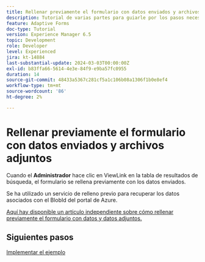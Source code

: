 ```yaml
---
title: Rellenar previamente el formulario con datos enviados y archivos adjuntos
description: Tutorial de varias partes para guiarle por los pasos necesarios para consultar los envíos de formularios almacenados en Azure Portal
feature: Adaptive Forms
doc-type: Tutorial
version: Experience Manager 6.5
topic: Development
role: Developer
level: Experienced
jira: kt-14884
last-substantial-update: 2024-03-03T00:00:00Z
exl-id: b83ffa66-5614-4e3e-84f9-e9ba57fc0955
duration: 14
source-git-commit: 48433a5367c281cf5a1c106b08a1306f1b0e8ef4
workflow-type: tm+mt
source-wordcount: '86'
ht-degree: 2%

---
```


# Rellenar previamente el formulario con datos enviados y archivos adjuntos

Cuando el **Administrador** hace clic en ViewLink en la tabla de resultados de búsqueda, el formulario se rellena previamente con los datos enviados.

Se ha utilizado un servicio de relleno previo para recuperar los datos asociados con el BlobId del portal de Azure.

[Aquí hay disponible un artículo independiente sobre cómo rellenar previamente el formulario con datos y datos adjuntos.](https://experienceleague.adobe.com/docs/experience-manager-learn/forms/prefill-form-with-data-attachments/introduction.html)

## Siguientes pasos

[Implementar el ejemplo](./part5.md)
